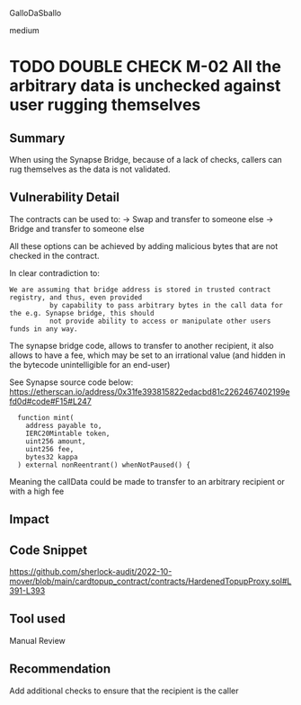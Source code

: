 GalloDaSballo

medium

# TODO DOUBLE CHECK M-02 All the arbitrary data is unchecked against user rugging themselves

## Summary

When using the Synapse Bridge, because of a lack of checks, callers can rug themselves as the data is not validated.

## Vulnerability Detail

The contracts can be used to:
-> Swap and transfer to someone else
-> Bridge and transfer to someone else

All these options can be achieved by adding malicious bytes that are not checked in the contract.

In clear contradiction to:

```solidity
We are assuming that bridge address is stored in trusted contract registry, and thus, even provided
          by capability to pass arbitrary bytes in the call data for the e.g. Synapse bridge, this should
          not provide ability to access or manipulate other users funds in any way.
```

The synapse bridge code, allows to transfer to another recipient, it also allows to have a fee, which may be set to an irrational value (and hidden in the bytecode unintelligible for an end-user)


See Synapse source code below:
https://etherscan.io/address/0x31fe393815822edacbd81c2262467402199efd0d#code#F15#L247

```solidity
  function mint(
    address payable to,
    IERC20Mintable token,
    uint256 amount,
    uint256 fee,
    bytes32 kappa
  ) external nonReentrant() whenNotPaused() {
```

Meaning the callData could be made to transfer to an arbitrary recipient or with a high fee

## Impact

## Code Snippet

https://github.com/sherlock-audit/2022-10-mover/blob/main/cardtopup_contract/contracts/HardenedTopupProxy.sol#L391-L393

## Tool used

Manual Review

## Recommendation

Add additional checks to ensure that the recipient is the caller

